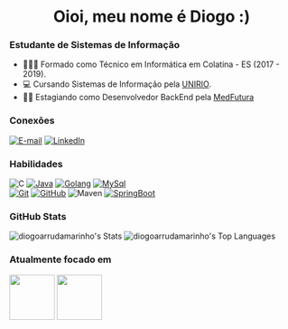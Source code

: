 <h1 align="center">Oioi, meu nome é Diogo :)</h1>

### Estudante de Sistemas de Informação
- 👨🏻‍🎓 Formado como Técnico em Informática em Colatina - ES (2017 - 2019).
- 💻 Cursando Sistemas de Informação pela [UNIRIO](www.unirio.br).
- 🧑‍💻 Estagiando como Desenvolvedor BackEnd pela [MedFutura](https://medfutura.com.br)

### Conexões

[![E-mail](https://img.shields.io/badge/-Email-000?style=for-the-badge&logo=microsoft-outlook&logoColor=E94D5F)](mailto:diogo.arrudamarinho@gmail.com)
[![LinkedIn](https://img.shields.io/badge/-LinkedIn-000?style=for-the-badge&logo=linkedin&logoColor=30A3DC)](https://www.linkedin.com/in/diogoarrudamarinho/)

### Habilidades

![C](https://img.shields.io/badge/C-000?style=for-the-badge&logo=c&logoColor=%23A8B9CC)
[![Java](https://img.shields.io/badge/java-000?style=for-the-badge&logo=openjdk&logoColor=30A3DC)](https://www.oracle.com/java/)
[![Golang](https://img.shields.io/badge/Golang-000?style=for-the-badge&logo=go)](https://go.dev/)
[![MySql](https://img.shields.io/badge/mysql-000?style=for-the-badge&logo=mysql&logoColor=%234479A1)](https://www.mysql.com)
<br>
[![Git](https://img.shields.io/badge/Git-000?style=for-the-badge&logo=git&logoColor=E94D5F)](https://git-scm.com/doc)
[![GitHub](https://img.shields.io/badge/GitHub-000?style=for-the-badge&logo=github&logoColor=30A3DC)](https://docs.github.com/)
![Maven](https://img.shields.io/badge/maven-000?style=for-the-badge&logo=framework&logoColor=%23252D37)
[![SpringBoot](https://img.shields.io/badge/springboot-000?style=for-the-badge&logo=springboot&logoColor=%236DB33F)](https://spring.io/projects/spring-boot)


### GitHub Stats

![diogoarrudamarinho's Stats](https://github-readme-stats.vercel.app/api?username=diogoarrudamarinho&theme=dark&show_icons=true&hide_border=false&count_private=true)
![diogoarrudamarinho's Top Languages](https://github-readme-stats.vercel.app/api/top-langs/?username=diogoarrudamarinho&theme=dark&show_icons=true&hide_border=false&layout=compact)

### Atualmente focado em
<div style= "display: inline">
  <img widith='80' height='80'src="https://cdn.jsdelivr.net/gh/devicons/devicon/icons/java/java-original.svg" />
  <img widith='80' height='80'src="https://cdn.jsdelivr.net/gh/devicons/devicon@latest/icons/go/go-original-wordmark.svg" />
</div>
